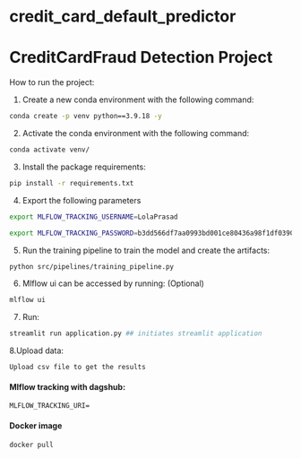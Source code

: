 # credit_card_default_predictor
#  **CreditCardFraud Detection Project** 

 How to run the project:
1. Create a new conda environment with the following command:

```bash
conda create -p venv python==3.9.18 -y
```

2. Activate the conda environment with the following command:
```bash
conda activate venv/
```

3. Install the package requirements:
```bash
pip install -r requirements.txt
```
4. Export the following parameters

```bash
export MLFLOW_TRACKING_USERNAME=LolaPrasad
```
```bash
export MLFLOW_TRACKING_PASSWORD=b3dd566df7aa0993bd001ce80436a98f1df03907
```

5. Run the training pipeline to train the model and create the artifacts:
```bash
python src/pipelines/training_pipeline.py
```

6. Mlflow ui can be accessed by running: (Optional)
```bash
mlflow ui
```

7. Run:
```bash
streamlit run application.py ## initiates streamlit application
```

8.Upload data:
```
Upload csv file to get the results
```

#### Mlflow tracking with dagshub:

```angular2html
MLFLOW_TRACKING_URI=
```




#### Docker image
```docker
docker pull 
```


